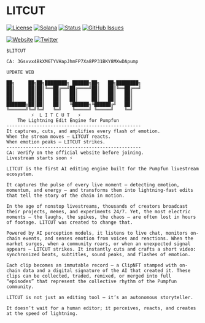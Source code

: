 # LITCUT

[![License](https://img.shields.io/badge/License-MIT-blue.svg)](https://opensource.org/licenses/MIT)
[![Solana](https://img.shields.io/badge/Solana-Web3-green.svg)](https://solana.com/)
[![Status](https://img.shields.io/badge/Status-In%20Development-orange.svg)]()
[![GitHub Issues](https://img.shields.io/github/issues/yourusername/ontora-ai.svg)](https://github.com/yourusername/ontora-ai/issues)

[![Website](https://img.shields.io/badge/Website-LITCUT-blue?logo=google-chrome)](https://litcut.fun/)
[![Twitter](https://img.shields.io/badge/Twitter-LITCUT-blue?logo=twitter)](https://x.com/LITCUTFUN)

```
$LITCUT

CA: 3Gsxvx4BkXM6TYVHapJhmFP7Xa8PP31BKY8MXwDApump

UPDATE WEB

██╗     ██╗██╗████████╗ ██████╗██╗   ██╗████████╗
██║     ██║██║╚══██╔══╝██╔════╝██║   ██║╚══██╔══╝
██║     ██║██║   ██║   ██║     ██║   ██║   ██║   
██║     ██║██║   ██║   ██║     ██║   ██║   ██║   
███████╗██║██║   ██║   ╚██████╗╚██████╔╝   ██║   
╚══════╝╚═╝╚═╝   ╚═╝    ╚═════╝ ╚═════╝    ╚═╝   
         ⚡  L I T C U T   ⚡
    The Lightning Edit Engine for Pumpfun
-------------------------------------------------
It captures, cuts, and amplifies every flash of emotion.
When the stream moves — LITCUT reacts.
When emotion peaks — LITCUT strikes.
-------------------------------------------------
CA: Verify on the official website before joining.
Livestream starts soon ⚡

```




```
LITCUT is the first AI editing engine built for the Pumpfun livestream ecosystem.

It captures the pulse of every live moment — detecting emotion, momentum, and energy — and transforms them into lightning-fast edits that tell the story of the chain in motion.

In the age of nonstop livestreams, thousands of creators broadcast their projects, memes, and experiments 24/7. Yet, the most electric moments — the laughs, the spikes, the chaos — are often lost in hours of footage. LITCUT was created to change that.

Powered by AI perception models, it listens to live chat, monitors on-chain events, and senses emotion from voices and reactions. When the market surges, when a community roars, or when an unexpected signal appears — LITCUT strikes. It instantly cuts and crafts a short video: synchronized beats, subtitles, sound peaks, and flashes of emotion.

Each clip becomes an immutable record — a ClipNFT stamped with on-chain data and a digital signature of the AI that created it. These clips can be collected, traded, remixed, or merged into full “episodes” that represent the collective rhythm of the Pumpfun community.

LITCUT is not just an editing tool — it’s an autonomous storyteller.

It doesn’t wait for a human editor; it perceives, reacts, and creates at the speed of lightning.              

```                                                     
                                                            
                                                            
                                                            
